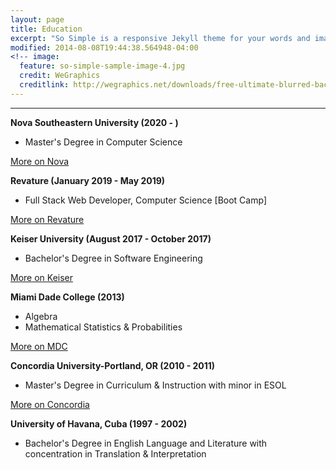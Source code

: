 ```yaml
---
layout: page
title: Education
excerpt: "So Simple is a responsive Jekyll theme for your words and images."
modified: 2014-08-08T19:44:38.564948-04:00
<!-- image:
  feature: so-simple-sample-image-4.jpg
  credit: WeGraphics
  creditlink: http://wegraphics.net/downloads/free-ultimate-blurred-background-pack/ -->
---
```


<!--Looking for a simple, responsive, theme for your Jekyll powered blog? Well look no further. Here be **So Simple Theme**, the follow up to [**Minimal Mistakes**](http://mmistakes.github.io/minimal-mistakes) --- by designer slash illustrator [Michael Rose](http://mademistakes.com).-->

<hr/>

 **Nova Southeastern University (2020 - )**
   * Master's Degree in Computer Science
 
 <a markdown="0" href="https://www.nova.edu" class="btn">More on Nova</a>
 
   
 **Revature (January 2019 - May 2019)**
   * Full Stack Web Developer, Computer Science [Boot Camp]
  
 <a markdown="0" href="https://revature.com" class="btn">More on Revature</a>
 
 
 **Keiser University (August 2017 - October 2017)**
   * Bachelor's Degree in Software Engineering
 
 <a markdown="0" href="https://www.keiseruniversity.edu" class="btn">More on Keiser</a>
 
 
 **Miami Dade College (2013)**
   * Algebra
   * Mathematical Statistics & Probabilities
 
 <a markdown="0" href="https://www.mdc.edu" class="btn">More on MDC</a>

  
  **Concordia University-Portland, OR (2010 - 2011)**
   * Master's Degree in Curriculum & Instruction with minor in ESOL
  
  <a markdown="0" href="https://www.cu-portland.edu" class="btn">More on Concordia</a>
  
  
  **University of Havana, Cuba (1997 - 2002)**
   * Bachelor's Degree in English Language and Literature with concentration in Translation & Interpretation



[^1]: Example: *domain.com/category-name/post-title*
